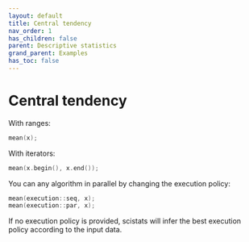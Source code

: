 ```yaml
---
layout: default
title: Central tendency
nav_order: 1
has_children: false
parent: Descriptive statistics
grand_parent: Examples
has_toc: false
---
```

# Central tendency

With ranges:

```cpp
mean(x); 
```

With iterators:

```cpp
mean(x.begin(), x.end()); 
```

You can any algorithm in parallel by changing the execution policy:

```cpp
mean(execution::seq, x);
mean(execution::par, x);
```

If no execution policy is provided, scistats will infer the best execution policy according to the input data.




<!-- Generated with mdsplit: https://github.com/alandefreitas/mdsplit -->

